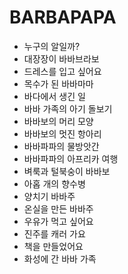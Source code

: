 # BARBAPAPA
* 누구의 알일까?
* 대장장이 바바브라보
* 드레스를 입고 싶어요
* 목수가 된 바바마마
* 바다에서 생긴 일
* 바바 가족의 아기 돌보기
* 바바보의 머리 모양
* 바바보의 멋진 항아리
* 바바파파의 물방앗간
* 바바파파의 아프리카 여행
* 벼룩과 털북숭이 바바보
* 아홉 개의 향수병
* 양치기 바바주
* 온실을 만든 바바주
* 우유가 먹고 싶어요
* 진주를 캐러 가요
* 책을 만들었어요
* 화성에 간 바바 가족
